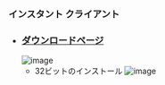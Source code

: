 ### インスタント クライアント

- ### [ダウンロードページ](https://www.oracle.com/database/technologies/instant-client/downloads.html)
  ![image](https://user-images.githubusercontent.com/1501327/174200802-d5c9d1e6-4796-49d4-bb7a-97b3a6cd7bb4.png)
  - 32ビットのインストール 
  ![image](https://user-images.githubusercontent.com/1501327/174201016-5f978ef0-821c-47ab-aa8a-5e784129fc11.png)

